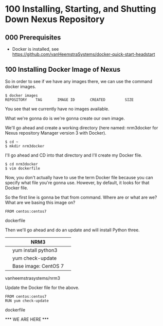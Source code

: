 # 100 Installing, Starting, and Shutting Down Nexus Repository

## 000 Prerequisites

- Docker is installed, see https://github.com/vanHeemstraSystems/docker-quick-start-headstart

## 100 Installing Docker Image of Nexus

So in order to see if we have any images there, we can use the command docker images.

```
$ docker images
REPOSITORY    TAG       IMAGE ID       CREATED         SIZE
```

You see that we currently have no images available.

What we're gonna do is we're gonna create our own image.

We'll go ahead and create a working directory (here named: nrm3docker for Nexus repository Manager version 3 with Docker). 

```
$ cd ~
$ mkdir nrm3docker
```

I'll go ahead and CD into that directory and I'll create my Docker file.

```
$ cd nrm3docker
$ vim dockerfile
```

Now, you don't actually have to use the term Docker file because you can specify what file you're gonna use. However, by default, it looks for that Docker file. 

So the first line is gonna be that from command. Where are or what are we? What are we basing this image on?

```
FROM centos:centos7
```
dockerfile

Then we'll go ahead and do an update and will install Python three. 

| | NRM3 | |
| -- | -- | -- |
| | yum install python3 | |
| | yum check-update | |
| | Base image: CentOS 7 | |

vanheemstrasystems/nrm3

Update the Docker file for the above.

```
FROM centos:centos7
RUN yum check-update
```
dockerfile

*** WE ARE HERE ***


